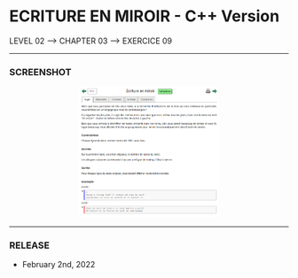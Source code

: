 # ECRITURE EN MIROIR - C++ Version
LEVEL 02 --> CHAPTER 03 --> EXERCICE 09

---
### **SCREENSHOT**

<div align="center">
    <img
        src="https://github.com/Ayckinn/CPP/blob/main/FRANCE_IOI/LEVEL_02/Chapter_03/09_ecriture_en_miroir/todo.png"
        alt="DEMO"
        style="width:50%">
</div>

---
### **RELEASE**

- February 2nd, 2022